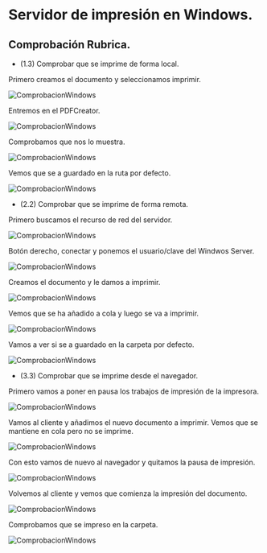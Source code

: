 # Servidor de impresión en Windows.
##  Comprobación Rubrica.

* (1.3) Comprobar que se imprime de forma local.

Primero creamos el documento y seleccionamos imprimir.

![ComprobacionWindows](./img/Impresion19.png)

Entremos en el PDFCreator.

![ComprobacionWindows](./img/Impresion20.png)

Comprobamos que nos lo muestra.

![ComprobacionWindows](./img/Impresion21.png)

Vemos que se a guardado en la ruta por defecto.

![ComprobacionWindows](./img/Impresion22.png)


* (2.2) Comprobar que se imprime de forma remota.

Primero buscamos el recurso de red del servidor.

![ComprobacionWindows](./img/Impresion26.png)

Botón derecho, conectar y ponemos el usuario/clave del Windwos Server.

![ComprobacionWindows](./img/Impresion27.png)

Creamos el documento y le damos a imprimir.

![ComprobacionWindows](./img/Impresion28.png)

Vemos que se ha añadido a cola y luego se va a imprimir.

![ComprobacionWindows](./img/Impresion29.png)

Vamos a ver si se a guardado en la carpeta por defecto.

![ComprobacionWindows](./img/Impresion30.png)


* (3.3) Comprobar que se imprime desde el navegador.

Primero vamos a poner en pausa los trabajos de impresión de la impresora.

![ComprobacionWindows](./img/Impresion34.png)

Vamos al cliente y añadimos el nuevo documento a imprimir. Vemos que se mantiene en cola pero no se imprime.

![ComprobacionWindows](./img/Impresion35.png)

Con esto vamos de nuevo al navegador y quitamos la pausa de impresión.

![ComprobacionWindows](./img/Impresion36.png)

Volvemos al cliente y vemos que comienza la impresión del documento.

![ComprobacionWindows](./img/Impresion37.png)

Comprobamos que se impreso en la carpeta.

![ComprobacionWindows](./img/Impresion38.png)
